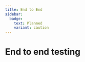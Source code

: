 ```yaml
---
title: End to End
sidebar:
  badge:
    text: Planned
    variant: caution
---
```


# End to end testing
